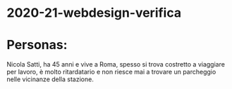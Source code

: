# 2020-21-webdesign-verifica

# Personas:
Nicola Satti, ha 45 anni e vive a Roma, spesso si trova costretto a viaggiare per lavoro, è molto ritardatario e non riesce mai a trovare un parcheggio nelle vicinanze della stazione.
